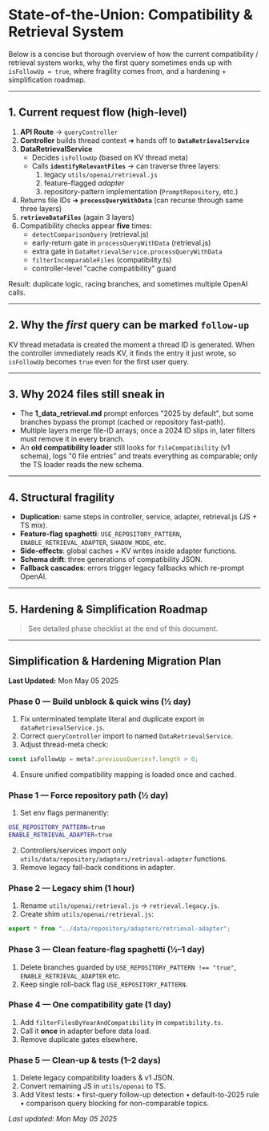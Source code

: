 # State-of-the-Union: Compatibility & Retrieval System

Below is a concise but thorough overview of how the current compatibility / retrieval system works, why the first query sometimes ends up with `isFollowUp = true`, where fragility comes from, and a hardening + simplification roadmap.

---

## 1. Current request flow (high-level)

1. **API Route** → `queryController`
2. **Controller** builds thread context ➜ hands off to **`DataRetrievalService`**
3. **DataRetrievalService**
   - Decides `isFollowUp` (based on KV thread meta)
   - Calls **`identifyRelevantFiles`** → can traverse three layers:
     1. legacy `utils/openai/retrieval.js`
     2. feature-flagged _adapter_
     3. repository-pattern implementation (`PromptRepository`, etc.)
4. Returns file IDs ➜ **`processQueryWithData`** (can recurse through same three layers)
5. **`retrieveDataFiles`** (again 3 layers)
6. Compatibility checks appear **five** times:
   - `detectComparisonQuery` (retrieval.js)
   - early-return gate in `processQueryWithData` (retrieval.js)
   - extra gate in `DataRetrievalService.processQueryWithData`
   - `filterIncomparableFiles` (compatibility.ts)
   - controller-level "cache compatibility" guard

Result: duplicate logic, racing branches, and sometimes multiple OpenAI calls.

---

## 2. Why the _first_ query can be marked `follow-up`

KV thread metadata is created the moment a thread ID is generated. When the controller immediately reads KV, it finds the entry it just wrote, so `isFollowUp` becomes `true` even for the first user query.

---

## 3. Why 2024 files still sneak in

- The **1_data_retrieval.md** prompt enforces "2025 by default", but some branches bypass the prompt (cached or repository fast-path).
- Multiple layers merge file-ID arrays; once a 2024 ID slips in, later filters must remove it in every branch.
- An **old compatibility loader** still looks for `fileCompatibility` (v1 schema), logs "0 file entries" and treats everything as comparable; only the TS loader reads the new schema.

---

## 4. Structural fragility

- **Duplication**: same steps in controller, service, adapter, retrieval.js (JS + TS mix).
- **Feature-flag spaghetti**: `USE_REPOSITORY_PATTERN`, `ENABLE_RETRIEVAL_ADAPTER`, `SHADOW_MODE`, etc.
- **Side-effects**: global caches + KV writes inside adapter functions.
- **Schema drift**: three generations of compatibility JSON.
- **Fallback cascades**: errors trigger legacy fallbacks which re-prompt OpenAI.

---

## 5. Hardening & Simplification Roadmap

> See detailed phase checklist at the end of this document.

---

## Simplification & Hardening Migration Plan

**Last Updated:** Mon May 05 2025

### Phase 0 — Build unblock & quick wins (½ day)

1. Fix unterminated template literal and duplicate export in `dataRetrievalService.js`.
2. Correct `queryController` import to named `DataRetrievalService`.
3. Adjust thread-meta check:

```ts
const isFollowUp = meta?.previousQueries?.length > 0;
```

4. Ensure unified compatibility mapping is loaded once and cached.

### Phase 1 — Force repository path (½ day)

1. Set env flags permanently:

```bash
USE_REPOSITORY_PATTERN=true
ENABLE_RETRIEVAL_ADAPTER=true
```

2. Controllers/services import only `utils/data/repository/adapters/retrieval-adapter` functions.
3. Remove legacy fall-back conditions in adapter.

### Phase 2 — Legacy shim (1 hour)

1. Rename `utils/openai/retrieval.js` → `retrieval.legacy.js`.
2. Create shim `utils/openai/retrieval.js`:

```js
export * from "../data/repository/adapters/retrieval-adapter";
```

### Phase 3 — Clean feature-flag spaghetti (½–1 day)

1. Delete branches guarded by `USE_REPOSITORY_PATTERN !== "true"`, `ENABLE_RETRIEVAL_ADAPTER` etc.
2. Keep single roll-back flag `USE_REPOSITORY_PATTERN`.

### Phase 4 — One compatibility gate (1 day)

1. Add `filterFilesByYearAndCompatibility` in `compatibility.ts`.
2. Call it **once** in adapter before data load.
3. Remove duplicate gates elsewhere.

### Phase 5 — Clean-up & tests (1–2 days)

1. Delete legacy compatibility loaders & v1 JSON.
2. Convert remaining JS in `utils/openai` to TS.
3. Add Vitest tests:
   • first-query follow-up detection
   • default-to-2025 rule
   • comparison query blocking for non-comparable topics.

_Last updated: Mon May 05 2025_
